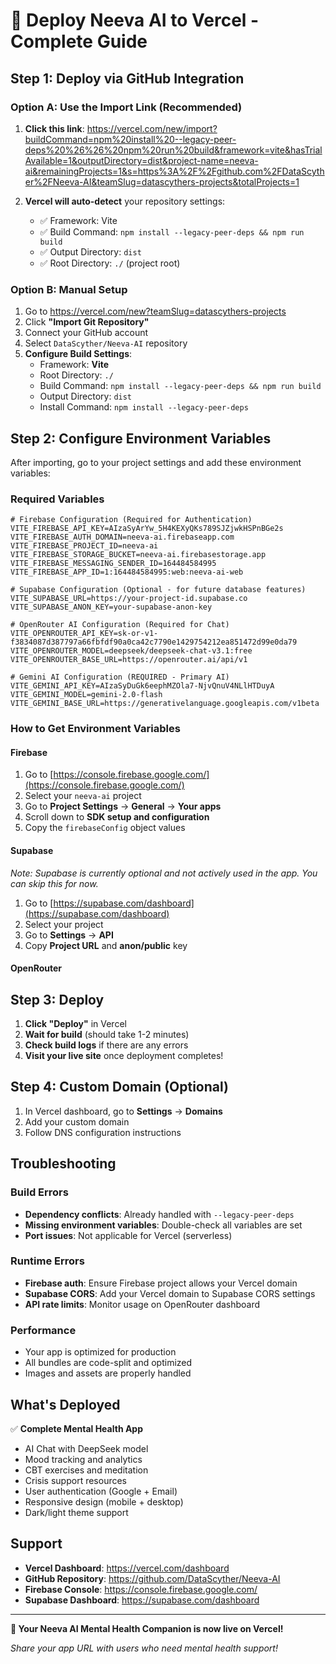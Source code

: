 # 🚀 Deploy Neeva AI to Vercel - Complete Guide

## Step 1: Deploy via GitHub Integration

### Option A: Use the Import Link (Recommended)

1. **Click this link**: <https://vercel.com/new/import?buildCommand=npm%20install%20--legacy-peer-deps%20%26%26%20npm%20run%20build&framework=vite&hasTrialAvailable=1&outputDirectory=dist&project-name=neeva-ai&remainingProjects=1&s=https%3A%2F%2Fgithub.com%2FDataScyther%2FNeeva-AI&teamSlug=datascythers-projects&totalProjects=1>

2. **Vercel will auto-detect** your repository settings:
   - ✅ Framework: Vite
   - ✅ Build Command: `npm install --legacy-peer-deps && npm run build`
   - ✅ Output Directory: `dist`
   - ✅ Root Directory: `./` (project root)

### Option B: Manual Setup

1. Go to <https://vercel.com/new?teamSlug=datascythers-projects>
2. Click **"Import Git Repository"**
3. Connect your GitHub account
4. Select `DataScyther/Neeva-AI` repository
5. **Configure Build Settings**:
   - Framework: **Vite**
   - Root Directory: `./`
   - Build Command: `npm install --legacy-peer-deps && npm run build`
   - Output Directory: `dist`
   - Install Command: `npm install --legacy-peer-deps`

## Step 2: Configure Environment Variables

After importing, go to your project settings and add these environment variables:

### Required Variables

```
# Firebase Configuration (Required for Authentication)
VITE_FIREBASE_API_KEY=AIzaSyArYw_5H4KEXyQKs789SJZjwkHSPnBGe2s
VITE_FIREBASE_AUTH_DOMAIN=neeva-ai.firebaseapp.com
VITE_FIREBASE_PROJECT_ID=neeva-ai
VITE_FIREBASE_STORAGE_BUCKET=neeva-ai.firebasestorage.app
VITE_FIREBASE_MESSAGING_SENDER_ID=164484584995
VITE_FIREBASE_APP_ID=1:164484584995:web:neeva-ai-web

# Supabase Configuration (Optional - for future database features)
VITE_SUPABASE_URL=https://your-project-id.supabase.co
VITE_SUPABASE_ANON_KEY=your-supabase-anon-key

# OpenRouter AI Configuration (Required for Chat)
VITE_OPENROUTER_API_KEY=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
VITE_OPENROUTER_MODEL=deepseek/deepseek-chat-v3.1:free
VITE_OPENROUTER_BASE_URL=https://openrouter.ai/api/v1

# Gemini AI Configuration (REQUIRED - Primary AI)
VITE_GEMINI_API_KEY=AIzaSyDuGk6eephMZOla7-NjvQnuV4NLlHTDuyA
VITE_GEMINI_MODEL=gemini-2.0-flash
VITE_GEMINI_BASE_URL=https://generativelanguage.googleapis.com/v1beta
```

### How to Get Environment Variables

#### Firebase

1. Go to [https://console.firebase.google.com/](https://console.firebase.google.com/)
2. Select your `neeva-ai` project
3. Go to **Project Settings** → **General** → **Your apps**
4. Scroll down to **SDK setup and configuration**
5. Copy the `firebaseConfig` object values

#### Supabase

*Note: Supabase is currently optional and not actively used in the app. You can skip this for now.*

1. Go to [https://supabase.com/dashboard](https://supabase.com/dashboard)
2. Select your project
3. Go to **Settings** → **API**
4. Copy **Project URL** and **anon/public** key

#### OpenRouter

## Step 3: Deploy

1. **Click "Deploy"** in Vercel
2. **Wait for build** (should take 1-2 minutes)
3. **Check build logs** if there are any errors
4. **Visit your live site** once deployment completes!

## Step 4: Custom Domain (Optional)

1. In Vercel dashboard, go to **Settings** → **Domains**
2. Add your custom domain
3. Follow DNS configuration instructions

## Troubleshooting

### Build Errors

- **Dependency conflicts**: Already handled with `--legacy-peer-deps`
- **Missing environment variables**: Double-check all variables are set
- **Port issues**: Not applicable for Vercel (serverless)

### Runtime Errors

- **Firebase auth**: Ensure Firebase project allows your Vercel domain
- **Supabase CORS**: Add your Vercel domain to Supabase CORS settings
- **API rate limits**: Monitor usage on OpenRouter dashboard

### Performance

- Your app is optimized for production
- All bundles are code-split and optimized
- Images and assets are properly handled

## What's Deployed

✅ **Complete Mental Health App**

- AI Chat with DeepSeek model
- Mood tracking and analytics
- CBT exercises and meditation
- Crisis support resources
- User authentication (Google + Email)
- Responsive design (mobile + desktop)
- Dark/light theme support

## Support

- **Vercel Dashboard**: <https://vercel.com/dashboard>
- **GitHub Repository**: <https://github.com/DataScyther/Neeva-AI>
- **Firebase Console**: <https://console.firebase.google.com/>
- **Supabase Dashboard**: <https://supabase.com/dashboard>

---

**🎉 Your Neeva AI Mental Health Companion is now live on Vercel!**

*Share your app URL with users who need mental health support!*
